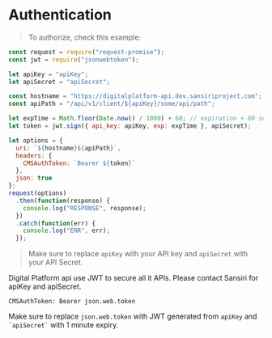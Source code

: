 # Authentication

> To authorize, check this example:

```javascript
const request = require("request-promise");
const jwt = require("jsonwebtoken");

let apiKey = "apiKey";
let apiSecret = "apiSecret";

const hostname = "https://digitalplatform-api.dev.sansiriproject.com";
const apiPath = "/api/v1/client/${apiKey}/some/api/path";

let expTime = Math.floor(Date.now() / 1000) + 60; // expiration + 60 seconds
let token = jwt.sign({ api_key: apiKey, exp: expTime }, apiSecret);

let options = {
  uri: `${hostname}${apiPath}`,
  headers: {
    CMSAuthToken: `Bearer ${token}`
  },
  json: true
};
request(options)
  .then(function(response) {
    console.log("RESPONSE", response);
  })
  .catch(function(err) {
    console.log("ERR", err);
  });
```

> Make sure to replace `apiKey` with your API key and `apiSecret` with your API Secret.

Digital Platform api use JWT to secure all it APIs. Please contact Sansiri for apiKey and apiSecret.

`CMSAuthToken: Bearer json.web.token`

<aside class="notice">
Make sure to replace <code>json.web.token</code> with JWT generated from <code>apiKey</code> and <code>`apiSecret`</code> with 1 minute expiry.
</aside>
